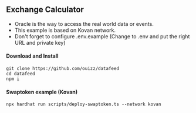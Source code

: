 ## Exchange Calculator
* Oracle is the way to access the real world data or events. 
* This example is based on Kovan network.
* Don't forget to configure .env.example (Change to .env and put the right URL and private key)

#### Download and Install
```shell
git clone https://github.com/ouizz/datafeed
cd datafeed
npm i
```

#### Swaptoken example (Kovan)
```
npx hardhat run scripts/deploy-swaptoken.ts --network kovan
```